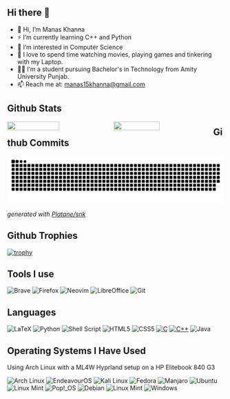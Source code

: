 ## Hi there 👋

<!--
Here are some ideas to get you started:
- 🔭 I’m currently working on ...
- 🌱 I’m currently learning ...
- 👯 I’m looking to collaborate on ...
- 🤔 I’m looking for help with ...
- 💬 Ask me about ...
- 📫 How to reach me: ...
- 😄 Pronouns: ...
- ⚡ Fun fact: ...
-->
- 👋 Hi, I’m Manas Khanna
- ⚡ I’m currently learning C++ and Python
- 👀 I’m interested in Computer Science
- 🌱 I love to spend time watching movies, playing games and tinkering with my Laptop.
- 👨‍💻 I’m a student pursuing Bachelor's in Technology from Amity University Punjab. 
- 📫 Reach me at: manas15khanna@gmail.com
<!-- 🔗 You can check out my [website](https://sohamch08.github.io/) -->

## Github Stats

<img align="left" width="49%" height="40%" src="https://github-readme-stats.vercel.app/api?username=manas15khanna&show_icons=true&theme=tokyonight&hide_border=true"/>
<img align="left" width="46%" height="40%" src="https://github-readme-stats.vercel.app/api/top-langs/?username=manas15khanna&theme=tokyonight&hide_border=true&include_all_commits=true&count_private=false&layout=compact&hide_border=true"/>

## Github Commits

<picture>
  <source media="(prefers-color-scheme: dark)" srcset="https://raw.githubusercontent.com/platane/platane/output/github-contribution-grid-snake-dark.svg">
  <source media="(prefers-color-scheme: light)" srcset="https://raw.githubusercontent.com/platane/platane/output/github-contribution-grid-snake.svg">
  <img alt="github contribution grid snake animation" src="https://raw.githubusercontent.com/platane/platane/output/github-contribution-grid-snake.svg">
</picture>

_generated with [Platane/snk](https://github.com/Platane/snk)_

## Github Trophies
[![trophy](https://github-profile-trophy.vercel.app/?username=manas15khanna&theme=tokyonight)](https://github.com/ryo-ma/github-profile-trophy)

## Tools I use
![Brave](https://img.shields.io/badge/Brave-FB542B?style=for-the-badge&logo=Brave&logoColor=white)
![Firefox](https://img.shields.io/badge/Firefox-FB542B?style=for-the-badge&logo=Firefox&logoColor=white)
![Neovim](https://img.shields.io/badge/NeoVim-%2357A143.svg?&style=for-the-badge&logo=neovim&logoColor=white)
![LibreOffice](https://img.shields.io/badge/LibreOffice-%2318A303?style=for-the-badge&logo=LibreOffice&logoColor=white)
![Git](https://img.shields.io/badge/git-%23F05033.svg?style=for-the-badge&logo=git&logoColor=white)
<!-- [Obsidian](https://img.shields.io/badge/Obsidian-%23483699.svg?style=for-the-badge&logo=obsidian&logoColor=white) -->

## Languages
![LaTeX](https://img.shields.io/badge/latex-%23008080.svg?style=for-the-badge&logo=latex&logoColor=white)
![Python](https://img.shields.io/badge/python-3670A0?style=for-the-badge&logo=python&logoColor=ffdd54)
![Shell Script](https://img.shields.io/badge/shell_script-%23121011.svg?style=for-the-badge&logo=gnu-bash&logoColor=white)
![HTML5](https://img.shields.io/badge/html5-%23E34F26.svg?style=for-the-badge&logo=html5&logoColor=white)
![CSS5](https://img.shields.io/badge/css3-%231572B6.svg?style=for-the-badge&logo=css3&logoColor=white)
[![C](https://img.shields.io/badge/C-00599C?style=for-the-badge&logo=c&logoColor=white)](#)
[![C++](https://img.shields.io/badge/C++-%2300599C.svg?style=for-the-badge&logo=c%2B%2B&logoColor=white)](#)
![Java](https://img.shields.io/badge/java-%23ED8B00.svg?style=for-the-badge&logo=openjdk&logoColor=white)

<!--
![Markdown](https://img.shields.io/badge/markdown-%23000000.svg?style=for-the-badge&logo=markdown&logoColor=white)
![Java](https://img.shields.io/badge/java-%23ED8B00.svg?style=for-the-badge&logo=openjdk&logoColor=white)
[![Lua](https://img.shields.io/badge/Lua-%232C2D72.svg?style=for-the-badge&logo=lua&logoColor=white)](#) 
[![R](https://img.shields.io/badge/R-%23276DC3.svg?style=for-the-badge&logo=r&logoColor=white)](#) 
-->

## Operating Systems I Have Used
Using Arch Linux with a ML4W Hyprland setup on a HP Elitebook 840 G3

![Arch Linux](https://img.shields.io/badge/-Arch_Linux-1793D1?style=for-the-badge&logo=arch-linux&logoColor=white)
![EndeavourOS](https://img.shields.io/badge/-EndeavourOS-4E4E4E?style=for-the-badge&logo=EndeavourOS&logoColor=white)
![Kali Linux](https://img.shields.io/badge/-Kali_Linux-557C94?style=for-the-badge&logo=Kali%20Linux&logoColor=white)
![Fedora](https://img.shields.io/badge/-Fedora-294172?style=for-the-badge&logo=Fedora&logoColor=white)
![Manjaro](https://img.shields.io/badge/-Manjaro-35BF5C?style=for-the-badge&logo=Manjaro&logoColor=white)
![Ubuntu](https://img.shields.io/badge/-Ubuntu-E95420?style=for-the-badge&logo=Ubuntu&logoColor=white)
![Linux Mint](https://img.shields.io/badge/-Linux_Mint-87CF3E?style=for-the-badge&logo=Linux%20Mint&logoColor=white)
![Pop!_OS](https://img.shields.io/badge/-Pop!__OS-48B9C7?style=for-the-badge&logo=PopOS&logoColor=white)
![Debian](https://img.shields.io/badge/Debian-D70A53?style=for-the-badge&logo=debian&logoColor=white)
![Linux Mint](https://img.shields.io/badge/Linux%20Mint-87CF3E?style=for-the-badge&logo=Linux%20Mint&logoColor=white)
![Windows](https://img.shields.io/badge/-Windows-0078D6?style=for-the-badge&logo=Windows&logoColor=white)

<!--[![macOS](https://img.shields.io/badge/macOS-000000?style=for-the-badge&logo=apple&logoColor=F0F0F0)](#)-->
